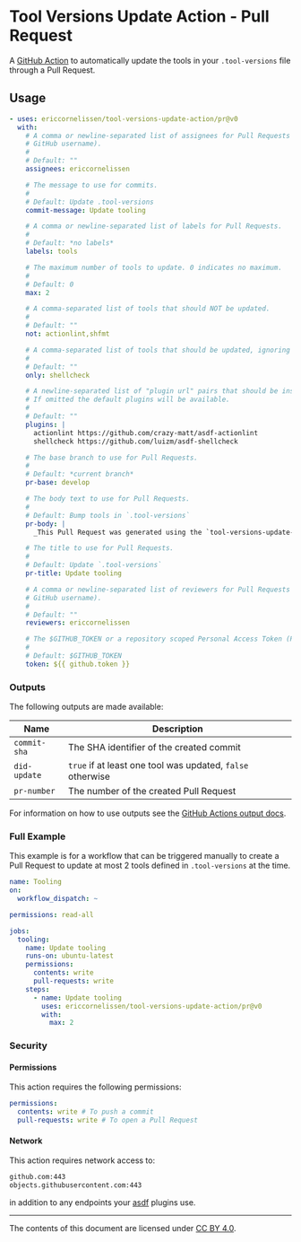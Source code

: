# Tool Versions Update Action - Pull Request

A [GitHub Action] to automatically update the tools in your `.tool-versions`
file through a Pull Request.

## Usage

```yml
- uses: ericcornelissen/tool-versions-update-action/pr@v0
  with:
    # A comma or newline-separated list of assignees for Pull Requests (by their
    # GitHub username).
    #
    # Default: ""
    assignees: ericcornelissen

    # The message to use for commits.
    #
    # Default: Update .tool-versions
    commit-message: Update tooling

    # A comma or newline-separated list of labels for Pull Requests.
    #
    # Default: *no labels*
    labels: tools

    # The maximum number of tools to update. 0 indicates no maximum.
    #
    # Default: 0
    max: 2

    # A comma-separated list of tools that should NOT be updated.
    #
    # Default: ""
    not: actionlint,shfmt

    # A comma-separated list of tools that should be updated, ignoring others.
    #
    # Default: ""
    only: shellcheck

    # A newline-separated list of "plugin url" pairs that should be installed.
    # If omitted the default plugins will be available.
    #
    # Default: ""
    plugins: |
      actionlint https://github.com/crazy-matt/asdf-actionlint
      shellcheck https://github.com/luizm/asdf-shellcheck

    # The base branch to use for Pull Requests.
    #
    # Default: *current branch*
    pr-base: develop

    # The body text to use for Pull Requests.
    #
    # Default: Bump tools in `.tool-versions`
    pr-body: |
      _This Pull Request was generated using the `tool-versions-update-action`_

    # The title to use for Pull Requests.
    #
    # Default: Update `.tool-versions`
    pr-title: Update tooling

    # A comma or newline-separated list of reviewers for Pull Requests (by their
    # GitHub username).
    #
    # Default: ""
    reviewers: ericcornelissen

    # The $GITHUB_TOKEN or a repository scoped Personal Access Token (PAT).
    #
    # Default: $GITHUB_TOKEN
    token: ${{ github.token }}
```

### Outputs

The following outputs are made available:

| Name         | Description                                                |
| ------------ | ---------------------------------------------------------- |
| `commit-sha` | The SHA identifier of the created commit                   |
| `did-update` | `true` if at least one tool was updated, `false` otherwise |
| `pr-number`  | The number of the created Pull Request                     |

For information on how to use outputs see the [GitHub Actions output docs].

### Full Example

This example is for a workflow that can be triggered manually to create a Pull
Request to update at most 2 tools defined in `.tool-versions` at the time.

```yml
name: Tooling
on:
  workflow_dispatch: ~

permissions: read-all

jobs:
  tooling:
    name: Update tooling
    runs-on: ubuntu-latest
    permissions:
      contents: write
      pull-requests: write
    steps:
      - name: Update tooling
        uses: ericcornelissen/tool-versions-update-action/pr@v0
        with:
          max: 2
```

### Security

#### Permissions

This action requires the following permissions:

```yml
permissions:
  contents: write # To push a commit
  pull-requests: write # To open a Pull Request
```

#### Network

This action requires network access to:

```txt
github.com:443
objects.githubusercontent.com:443
```

in addition to any endpoints your [asdf] plugins use.

---

The contents of this document are licensed under [CC BY 4.0].

[asdf]: https://asdf-vm.com/
[cc by 4.0]: https://creativecommons.org/licenses/by/4.0/
[github action]: https://github.com/features/actions
[github actions output docs]: https://help.github.com/en/actions/reference/contexts-and-expression-syntax-for-github-actions#steps-context
